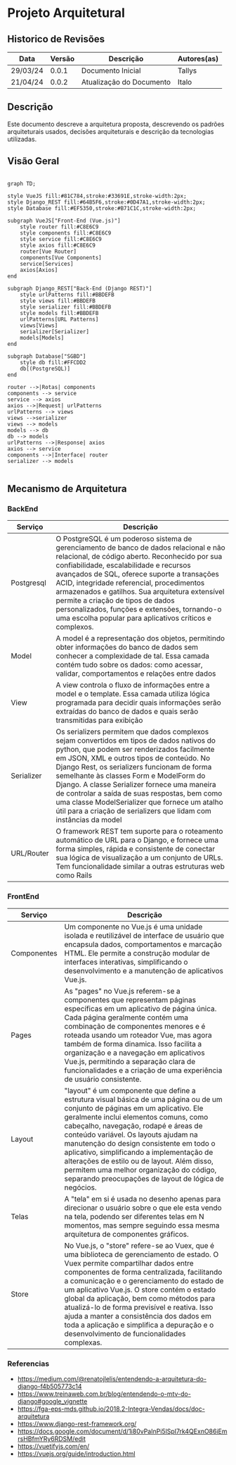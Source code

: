 # Projeto Arquitetural

## Historico de Revisões
Data | Versão | Descrição | Autores(as) |
-----|--------|-----------|-------------|
29/03/24 | 0.0.1 | Documento Inicial | Tallys |
21/04/24 | 0.0.2 | Atualização do Documento | Italo |

## Descrição
Este documento descreve a arquitetura proposta, descrevendo os padrões arquiteturais usados, decisões arquiteturais e descrição da tecnologias utilizadas.

## Visão Geral
~~~mermaid

graph TD;

style VueJS fill:#81C784,stroke:#33691E,stroke-width:2px;
style Django_REST fill:#64B5F6,stroke:#0D47A1,stroke-width:2px;
style Database fill:#EF5350,stroke:#B71C1C,stroke-width:2px;

subgraph VueJS["Front-End (Vue.js)"]
    style router fill:#C8E6C9
    style components fill:#C8E6C9
    style service fill:#C8E6C9
    style axios fill:#C8E6C9
    router[Vue Router]
    components[Vue Components]
    service[Services]
    axios[Axios]
end

subgraph Django_REST["Back-End (Django REST)"]
    style urlPatterns fill:#BBDEFB
    style views fill:#BBDEFB
    style serializer fill:#BBDEFB
    style models fill:#BBDEFB
    urlPatterns[URL Patterns]
    views[Views]
    serializer[Serializer]
    models[Models]
end

subgraph Database["SGBD"]
    style db fill:#FFCDD2
    db[(PostgreSQL)]
end

router -->|Rotas| components
components --> service
service --> axios
axios -->|Request| urlPatterns
urlPatterns --> views
views -->serializer
views --> models
models --> db
db --> models
urlPatterns -->|Response| axios
axios --> service
components -->|Interface| router
serializer --> models


~~~

## Mecanismo de Arquitetura
### BackEnd 
| Serviço | Descrição |
|---------| --------- |
Postgresql | O PostgreSQL é um poderoso sistema de gerenciamento de banco de dados relacional e não relacional, de código aberto. Reconhecido por sua confiabilidade, escalabilidade e recursos avançados de SQL, oferece suporte a transações ACID, integridade referencial, procedimentos armazenados e gatilhos. Sua arquitetura extensível permite a criação de tipos de dados personalizados, funções e extensões, tornando-o uma escolha popular para aplicativos críticos e complexos. |
Model | A model é a representação dos objetos, permitindo obter informações do banco de dados sem conhecer a complexidade de tal. Essa camada contém tudo sobre os dados: como acessar, validar, comportamentos e relações entre dados  |
View | A view controla o fluxo de informações entre a model e o template. Essa camada utiliza lógica programada para decidir quais informações serão extraídas do banco de dados e quais serão transmitidas para exibição |
Serializer | Os serializers permitem que dados complexos sejam convertidos em tipos de dados nativos do python, que podem ser renderizados facilmente em JSON, XML e outros tipos de conteúdo. No Django Rest, os serializers funcionam de forma semelhante às classes Form e ModelForm do Django. A classe Serializer fornece uma maneira de controlar a saída de suas respostas, bem como uma classe ModelSerializer que fornece um atalho útil para a criação de serializers que lidam com instâncias da model |
URL/Router | O framework REST tem suporte para o roteamento automático de URL para o Django, e fornece uma forma simples, rápida e consistente de conectar sua lógica de visualização a um conjunto de URLs. Tem funcionalidade similar a outras estruturas web como Rails  |

### FrontEnd
| Serviço | Descrição |
|---------| --------- |
Componentes | Um componente no Vue.js é uma unidade isolada e reutilizável de interface de usuário que encapsula dados, comportamentos e marcação HTML. Ele permite a construção modular de interfaces interativas, simplificando o desenvolvimento e a manutenção de aplicativos Vue.js. |
Pages | As "pages" no Vue.js referem-se a componentes que representam páginas específicas em um aplicativo de página única. Cada página geralmente contém uma combinação de componentes menores e é roteada usando um roteador Vue, mas agora também de forma dinamica. Isso facilita a organização e a navegação em aplicativos Vue.js, permitindo a separação clara de funcionalidades e a criação de uma experiência de usuário consistente. |
Layout | "layout" é um componente que define a estrutura visual básica de uma página ou de um conjunto de páginas em um aplicativo. Ele geralmente inclui elementos comuns, como cabeçalho, navegação, rodapé e áreas de conteúdo variável. Os layouts ajudam na manutenção do design consistente em todo o aplicativo, simplificando a implementação de alterações de estilo ou de layout. Além disso, permitem uma melhor organização do código, separando preocupações de layout de lógica de negócios. |
Telas | A "tela" em si é usada no desenho apenas para direcionar o usuário sobre o que ele esta vendo na tela, podendo ser diferentes telas em N momentos, mas sempre seguindo essa mesma arquitetura de componentes gráficos. |
Store | No Vue.js, o "store" refere-se ao Vuex, que é uma biblioteca de gerenciamento de estado. O Vuex permite compartilhar dados entre componentes de forma centralizada, facilitando a comunicação e o gerenciamento do estado de um aplicativo Vue.js. O store contém o estado global da aplicação, bem como métodos para atualizá-lo de forma previsível e reativa. Isso ajuda a manter a consistência dos dados em toda a aplicação e simplifica a depuração e o desenvolvimento de funcionalidades complexas. |

### Referencias
 - https://medium.com/@renatojlelis/entendendo-a-arquitetura-do-django-f4b505773c14
 - https://www.treinaweb.com.br/blog/entendendo-o-mtv-do-django#google_vignette
 - https://fga-eps-mds.github.io/2018.2-Integra-Vendas/docs/doc-arquitetura
 - https://www.django-rest-framework.org/
 - https://docs.google.com/document/d/1i80vPaInPi5lSpI7rk4QExnO86iEmrsHBfmYRy6RDSM/edit
 - https://vuetifyjs.com/en/
 - https://vuejs.org/guide/introduction.html

